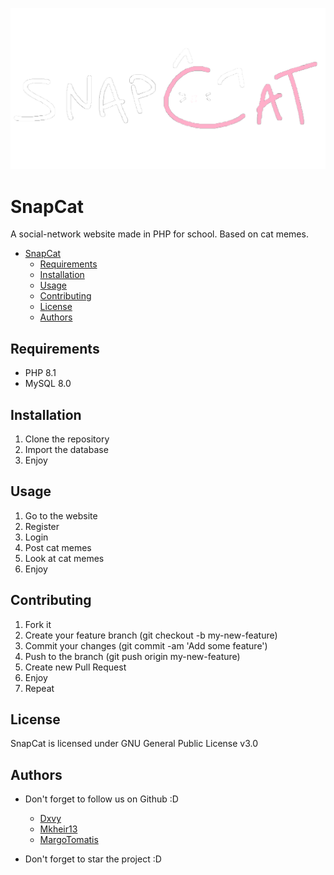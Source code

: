 

![](https://github.com/xhmyjae/SnapCat/blob/main/client/templates/img/logo.png)


# SnapCat

A social-network website made in PHP for school.
Based on cat memes.

<!-- TOC -->
* [SnapCat](#snapcat)
  * [Requirements](#requirements)
  * [Installation](#installation)
  * [Usage](#usage)
  * [Contributing](#contributing)
  * [License](#license)
  * [Authors](#authors)
<!-- TOC -->
 

## Requirements

* PHP 8.1
* MySQL 8.0

## Installation

1. Clone the repository
2. Import the database
3. Enjoy

## Usage

1. Go to the website
2. Register
3. Login
4. Post cat memes
5. Look at cat memes
6. Enjoy

## Contributing

1. Fork it
2. Create your feature branch (git checkout -b my-new-feature)
3. Commit your changes (git commit -am 'Add some feature')
4. Push to the branch (git push origin my-new-feature)
5. Create new Pull Request
6. Enjoy
7. Repeat


## License

SnapCat is licensed under GNU General Public License v3.0


## Authors

* Don't forget to follow us on Github :D
  * [Dxvy](https://github.com/Dxvy) 
  * [Mkheir13](https://github.com/Mkheir13)
  * [MargoTomatis](https://github.com/xhmyjae)
  

* Don't forget to star the project :D
